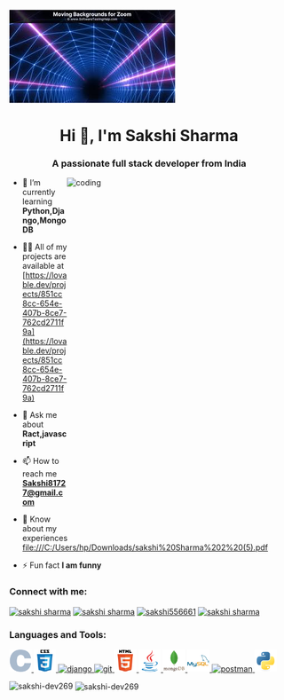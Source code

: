 
![logo](https://github.com/Sakshi-dev269/Sakshi-dev2691/blob/main/images.jpg)
<h1 align="center">Hi 👋, I'm Sakshi Sharma</h1>
<h3 align="center">A passionate full stack developer from India</h3>
<img align="right" alt="coding" width="400" scr="<img width="640" height="640" alt="image" src="https://github.com/user-attachments/assets/be9882be-12f9-4b4a-a39e-1cf00308e9fa" />


- 🌱 I’m currently learning **Python,Django,MongoDB**

- 👨‍💻 All of my projects are available at [https://lovable.dev/projects/851cc8cc-654e-407b-8ce7-762cd2711f9a](https://lovable.dev/projects/851cc8cc-654e-407b-8ce7-762cd2711f9a)

- 💬 Ask me about **Ract,javascript**

- 📫 How to reach me **Sakshi81727@gmail.com**

- 📄 Know about my experiences [file:///C:/Users/hp/Downloads/sakshi%20Sharma%202%20(5).pdf](file:///C:/Users/hp/Downloads/sakshi%20Sharma%202%20(5).pdf)

- ⚡ Fun fact **I am funny**

<h3 align="left">Connect with me:</h3>
<p align="left">
<a href="https://linkedin.com/in/sakshi sharma" target="blank"><img align="center" src="https://raw.githubusercontent.com/rahuldkjain/github-profile-readme-generator/master/src/images/icons/Social/linked-in-alt.svg" alt="sakshi sharma" height="30" width="40" /></a>
<a href="https://fb.com/sakshi sharma" target="blank"><img align="center" src="https://raw.githubusercontent.com/rahuldkjain/github-profile-readme-generator/master/src/images/icons/Social/facebook.svg" alt="sakshi sharma" height="30" width="40" /></a>
<a href="https://instagram.com/sakshi556661" target="blank"><img align="center" src="https://raw.githubusercontent.com/rahuldkjain/github-profile-readme-generator/master/src/images/icons/Social/instagram.svg" alt="sakshi556661" height="30" width="40" /></a>
<a href="https://auth.geeksforgeeks.org/user/sakshi sharma" target="blank"><img align="center" src="https://raw.githubusercontent.com/rahuldkjain/github-profile-readme-generator/master/src/images/icons/Social/geeks-for-geeks.svg" alt="sakshi sharma" height="30" width="40" /></a>
</p>

<h3 align="left">Languages and Tools:</h3>
<p align="left"> <a href="https://www.cprogramming.com/" target="_blank" rel="noreferrer"> <img src="https://raw.githubusercontent.com/devicons/devicon/master/icons/c/c-original.svg" alt="c" width="40" height="40"/> </a> <a href="https://www.w3schools.com/css/" target="_blank" rel="noreferrer"> <img src="https://raw.githubusercontent.com/devicons/devicon/master/icons/css3/css3-original-wordmark.svg" alt="css3" width="40" height="40"/> </a> <a href="https://www.djangoproject.com/" target="_blank" rel="noreferrer"> <img src="https://cdn.worldvectorlogo.com/logos/django.svg" alt="django" width="40" height="40"/> </a> <a href="https://git-scm.com/" target="_blank" rel="noreferrer"> <img src="https://www.vectorlogo.zone/logos/git-scm/git-scm-icon.svg" alt="git" width="40" height="40"/> </a> <a href="https://www.w3.org/html/" target="_blank" rel="noreferrer"> <img src="https://raw.githubusercontent.com/devicons/devicon/master/icons/html5/html5-original-wordmark.svg" alt="html5" width="40" height="40"/> </a> <a href="https://www.java.com" target="_blank" rel="noreferrer"> <img src="https://raw.githubusercontent.com/devicons/devicon/master/icons/java/java-original.svg" alt="java" width="40" height="40"/> </a> <a href="https://www.mongodb.com/" target="_blank" rel="noreferrer"> <img src="https://raw.githubusercontent.com/devicons/devicon/master/icons/mongodb/mongodb-original-wordmark.svg" alt="mongodb" width="40" height="40"/> </a> <a href="https://www.mysql.com/" target="_blank" rel="noreferrer"> <img src="https://raw.githubusercontent.com/devicons/devicon/master/icons/mysql/mysql-original-wordmark.svg" alt="mysql" width="40" height="40"/> </a> <a href="https://postman.com" target="_blank" rel="noreferrer"> <img src="https://www.vectorlogo.zone/logos/getpostman/getpostman-icon.svg" alt="postman" width="40" height="40"/> </a> <a href="https://www.python.org" target="_blank" rel="noreferrer"> <img src="https://raw.githubusercontent.com/devicons/devicon/master/icons/python/python-original.svg" alt="python" width="40" height="40"/> </a> </p>

<p><img align="left" src="https://github-readme-stats.vercel.app/api/top-langs?username=sakshi-dev269&show_icons=true&locale=en&layout=compact" alt="sakshi-dev269" /></p>

<p>&nbsp;<img align="center" src="https://github-readme-stats.vercel.app/api?username=sakshi-dev269&show_icons=true&locale=en" alt="sakshi-dev269" /></p>




